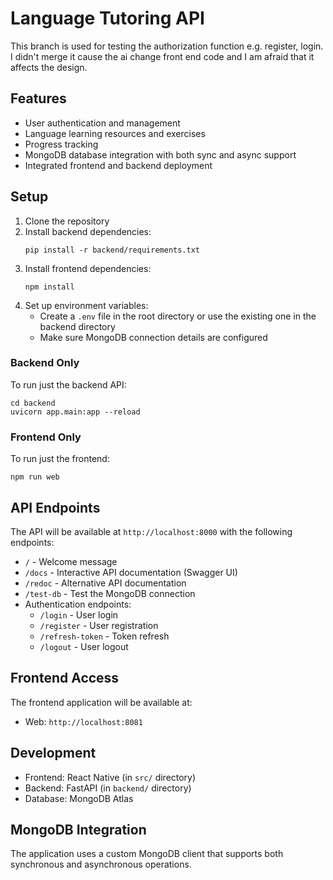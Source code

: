 # Language Tutoring API

This branch is used for testing the authorization function e.g. register, login. I didn't merge it cause the ai change front end code 
and I am afraid that it affects the design.

## Features

- User authentication and management
- Language learning resources and exercises
- Progress tracking
- MongoDB database integration with both sync and async support
- Integrated frontend and backend deployment

## Setup

1. Clone the repository
2. Install backend dependencies:
   ```
   pip install -r backend/requirements.txt
   ```
3. Install frontend dependencies:
   ```
   npm install
   ```
4. Set up environment variables:
   - Create a `.env` file in the root directory or use the existing one in the backend directory
   - Make sure MongoDB connection details are configured

### Backend Only

To run just the backend API:

```
cd backend
uvicorn app.main:app --reload
```

### Frontend Only

To run just the frontend:

```
npm run web
```

## API Endpoints

The API will be available at `http://localhost:8000` with the following endpoints:

- `/` - Welcome message
- `/docs` - Interactive API documentation (Swagger UI)
- `/redoc` - Alternative API documentation
- `/test-db` - Test the MongoDB connection
- Authentication endpoints:
  - `/login` - User login
  - `/register` - User registration
  - `/refresh-token` - Token refresh
  - `/logout` - User logout

## Frontend Access

The frontend application will be available at:
- Web: `http://localhost:8081`


## Development

- Frontend: React Native (in `src/` directory)
- Backend: FastAPI (in `backend/` directory)
- Database: MongoDB Atlas

## MongoDB Integration

The application uses a custom MongoDB client that supports both synchronous and asynchronous operations.
